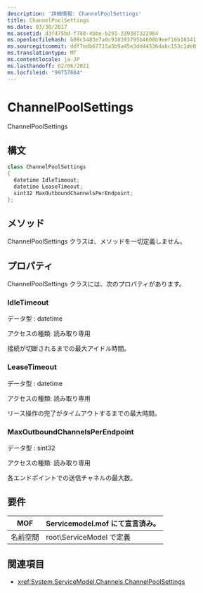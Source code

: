 ```yaml
---
description: '詳細情報: ChannelPoolSettings'
title: ChannelPoolSettings
ms.date: 03/30/2017
ms.assetid: d3f475bd-f780-4bbe-b291-339387322964
ms.openlocfilehash: b08c5483e7a0c918393795b4608b9eef16b18341
ms.sourcegitcommit: ddf7edb67715a5b9a45e3dd44536dabc153c1de0
ms.translationtype: MT
ms.contentlocale: ja-JP
ms.lasthandoff: 02/06/2021
ms.locfileid: "99757684"
---
```

# <a name="channelpoolsettings"></a>ChannelPoolSettings

ChannelPoolSettings  
  
## <a name="syntax"></a>構文  
  
```csharp
class ChannelPoolSettings  
{  
  datetime IdleTimeout;  
  datetime LeaseTimeout;  
  sint32 MaxOutboundChannelsPerEndpoint;  
};  
```  
  
## <a name="methods"></a>メソッド  

 ChannelPoolSettings クラスは、メソッドを一切定義しません。  
  
## <a name="properties"></a>プロパティ  

 ChannelPoolSettings クラスには、次のプロパティがあります。  
  
### <a name="idletimeout"></a>IdleTimeout  

 データ型 : datetime  
  
 アクセスの種類: 読み取り専用  
  
 接続が切断されるまでの最大アイドル時間。  
  
### <a name="leasetimeout"></a>LeaseTimeout  

 データ型 : datetime  
  
 アクセスの種類: 読み取り専用  
  
 リース操作の完了がタイムアウトするまでの最大時間。  
  
### <a name="maxoutboundchannelsperendpoint"></a>MaxOutboundChannelsPerEndpoint  

 データ型 : sint32  
  
 アクセスの種類: 読み取り専用  
  
 各エンドポイントでの送信チャネルの最大数。  
  
## <a name="requirements"></a>要件  
  
|MOF|Servicemodel.mof にて宣言済み。|  
|---------|-----------------------------------|  
|名前空間|root\ServiceModel で定義|  
  
## <a name="see-also"></a>関連項目

- <xref:System.ServiceModel.Channels.ChannelPoolSettings>

